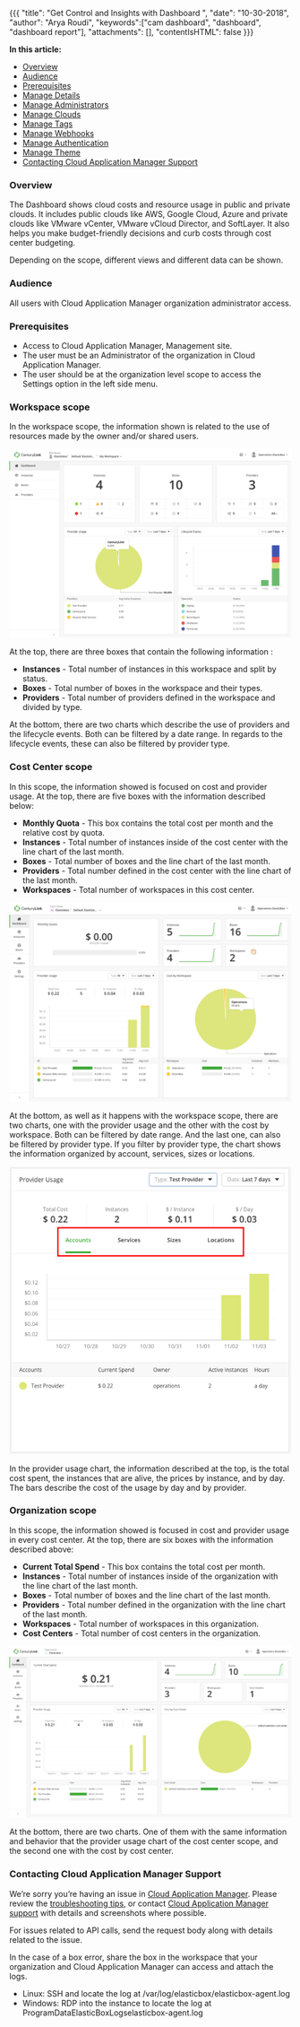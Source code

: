 {{{
"title": "Get Control and Insights with Dashboard ",
"date": "10-30-2018",
"author": "Arya Roudi",
"keywords":["cam dashboard", "dashboard", "dashboard report"],
"attachments": [],
"contentIsHTML": false
}}}

**In this article:**

* [Overview](#overview)
* [Audience](#audience)
* [Prerequisites](#prerequisites)
* [Manage Details](#manage-details)
* [Manage Administrators](#manage-administrators)
* [Manage Clouds](#manage-clouds)
* [Manage Tags](#manage-tags)
* [Manage Webhooks](#manage-webhooks)
* [Manage Authentication](#manage-authentication)
* [Manage Theme](#manage-theme)
* [Contacting Cloud Application Manager Support](#contacting-cloud-application-manager-support)


### Overview

The Dashboard shows cloud costs and resource usage in public and private clouds. It includes public clouds like AWS, Google Cloud, Azure and private clouds like VMware vCenter, VMware vCloud Director, and SoftLayer. It also helps you make budget-friendly decisions and curb costs through cost center budgeting.

Depending on the scope, different views and different data can be shown.

### Audience

All users with Cloud Application Manager organization administrator access.

### Prerequisites

* Access to Cloud Application Manager, Management site.
* The user must be an Administrator of the organization in Cloud Application Manager.
* The user should be at the organization level scope to access the Settings option in the left side menu.


### Workspace scope

In the workspace scope, the information shown is related to the use of resources made by the owner and/or shared users.

![cam-workspace-dashboard](../../images/cloud-application-manager/admin-reports1.png)

At the top, there are three boxes that contain the following information :

* **Instances** - Total number of instances in this workspace and split by status.
* **Boxes** - Total number of boxes in the workspace and their types.
* **Providers** - Total number of providers defined in the workspace and divided by type.

At the bottom, there are two charts which describe the use of providers and the lifecycle events. Both can be filtered by a date range. In regards to the lifecycle events, these can also be filtered by provider type.

### Cost Center scope

In this scope, the information showed is focused on cost and provider usage.
At the top, there are five boxes with the information described below:
                                                          
* **Monthly Quota** - This box contains the total cost per month and the relative cost by quota.
* **Instances** - Total number of instances inside of the cost center with the line chart of the last month.
* **Boxes** - Total number of boxes and the line chart of the last month.
* **Providers** - Total number defined in the cost center with the line chart of the last month.
* **Workspaces** - Total number of workspaces in this cost center.

![cam-cost-center-dashboard](../../images/cloud-application-manager/admin-reports2.png)

At the bottom, as well as it happens with the workspace scope, there are two charts, one with the provider usage and the other with the cost by workspace. Both can be filtered by date range. And the last one, can also be filtered by provider type. 
If you filter by provider type, the chart shows the information organized by account, services, sizes or locations.

![cam-cost-center-dashboard-provider](../../images/cloud-application-manager/admin-reports3.png)

In the provider usage chart, the information described at the top, is the total cost spent, the instances that are alive, the prices by instance, and by day. The bars describe the cost of the usage by day and by provider.

### Organization scope

In this scope, the information showed is focused in cost and provider usage in every cost center.
At the top, there are six boxes with the information described above:
                                                          
* **Current Total Spend** - This box contains the total cost per month.
* **Instances** - Total number of instances inside of the organization with the line chart of the last month.
* **Boxes** - Total number of boxes and the line chart of the last month.
* **Providers** - Total number defined in the organization with the line chart of the last month.
* **Workspaces** - Total number of workspaces in this organization.
* **Cost Centers** - Total number of cost centers in the organization.

![organization-dashboard](../../images/cloud-application-manager/admin-reports4.png)

At the bottom, there are two charts. One of them with the same information and behavior that the provider usage chart of the cost center scope, and the second one with the cost by cost center.


### Contacting Cloud Application Manager Support

We’re sorry you’re having an issue in [Cloud Application Manager](https://www.ctl.io/cloud-application-manager/). Please review the [troubleshooting tips](../Troubleshooting/troubleshooting-tips.md), or contact [Cloud Application Manager support](mailto:incident@CenturyLink.com) with details and screenshots where possible.

For issues related to API calls, send the request body along with details related to the issue.

In the case of a box error, share the box in the workspace that your organization and Cloud Application Manager can access and attach the logs.
* Linux: SSH and locate the log at /var/log/elasticbox/elasticbox-agent.log
* Windows: RDP into the instance to locate the log at ProgramDataElasticBoxLogselasticbox-agent.log
